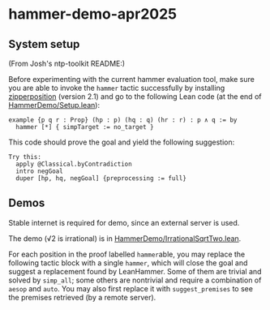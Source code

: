 # hammer-demo-apr2025

## System setup

(From Josh's ntp-toolkit README:)

Before experimenting with the current hammer evaluation tool, make sure you are able to invoke the `hammer` tactic successfully by installing [zipperposition](https://github.com/sneeuwballen/zipperposition) (version 2.1) and go to the following Lean code (at the end of [HammerDemo/Setup.lean](HammerDemo/Setup.lean)):
```
example {p q r : Prop} (hp : p) (hq : q) (hr : r) : p ∧ q := by
  hammer [*] { simpTarget := no_target }
```

This code should prove the goal and yield the following suggestion:
```
Try this:
  apply @Classical.byContradiction
  intro negGoal
  duper [hp, hq, negGoal] {preprocessing := full}
```

## Demos
Stable internet is required for demo, since an external server is used.

The demo (√2 is irrational) is in [HammerDemo/IrrationalSqrtTwo.lean](HammerDemo/IrrationalSqrtTwo.lean).

For each position in the proof labelled `hammer`able, you may replace the following tactic block with a single `hammer`, which will close the goal and suggest a replacement found by LeanHammer.
Some of them are trivial and solved by `simp_all`; some others are nontrivial and require a combination of `aesop` and `auto`.
You may also first replace it with `suggest_premises` to see the premises retrieved (by a remote server).
